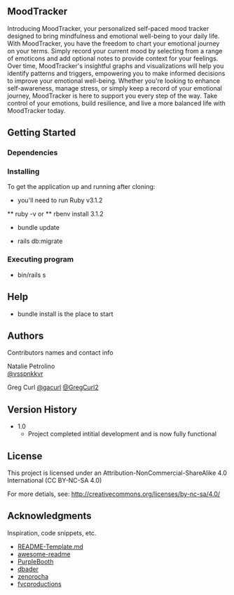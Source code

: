## MoodTracker

Introducing MoodTracker, your personalized self-paced mood tracker designed to bring mindfulness and emotional well-being to your daily life. With MoodTracker, you have the freedom to chart your emotional journey on your terms. Simply record your current mood by selecting from a range of emoticons and add optional notes to provide context for your feelings. Over time, MoodTracker's insightful graphs and visualizations will help you identify patterns and triggers, empowering you to make informed decisions to improve your emotional well-being. Whether you're looking to enhance self-awareness, manage stress, or simply keep a record of your emotional journey, MoodTracker is here to support you every step of the way. Take control of your emotions, build resilience, and live a more balanced life with MoodTracker today.

## Getting Started

### Dependencies

### Installing
To get the application up and running after cloning:

* you'll need to run Ruby v3.1.2

** ruby -v
or
** rbenv install 3.1.2

* bundle update

* rails db:migrate


### Executing program

* bin/rails s

## Help
* bundle install is the place to start

## Authors

Contributors names and contact info

Natalie Petrolino  
[@vsspnkkvr](https://github.com/vsspnkkvr)

Greg Curl
[@gacurl](https://github.com/gacurl)
[@GregCurl2](https://twitter.com/GregCurl2)

## Version History
* 1.0
    * Project completed intitial development and is now fully functional 

## License

This project is licensed under an Attribution-NonCommercial-ShareAlike 4.0 International (CC BY-NC-SA 4.0)

For more detials, see: http://creativecommons.org/licenses/by-nc-sa/4.0/

## Acknowledgments

Inspiration, code snippets, etc.
* [README-Template.md](https://gist.github.com/DomPizzie/7a5ff55ffa9081f2de27c315f5018afc)
* [awesome-readme](https://github.com/matiassingers/awesome-readme)
* [PurpleBooth](https://gist.github.com/PurpleBooth/109311bb0361f32d87a2)
* [dbader](https://github.com/dbader/readme-template)
* [zenorocha](https://gist.github.com/zenorocha/4526327)
* [fvcproductions](https://gist.github.com/fvcproductions/1bfc2d4aecb01a834b46)

